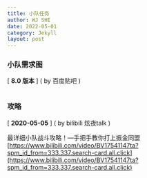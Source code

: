 ```yaml
---
title: 小队任务
author: WJ SHI
date: 2022-05-01
category: Jekyll
layout: post
---
```






### 小队需求图

[ **8.0 版本** ]    ( by 百度贴吧 )

<img src="https://www.nextstepone.ltd/mff/images/xiaodui1.jpg" alt="" referrerpolicy="no-referrer">



### 攻略

[ **2020-05-05** ]    ( by bilibili 炫夜talk )

最详细小队战斗攻略！—手把手教你打上振金同盟 [https://www.bilibili.com/video/BV17541147ta?spm_id_from=333.337.search-card.all.click](https://www.bilibili.com/video/BV17541147ta?spm_id_from=333.337.search-card.all.click)





